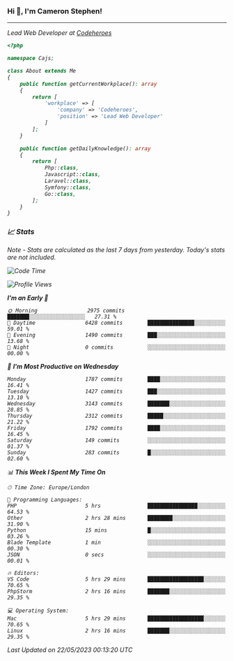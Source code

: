 ### Hi 👋, I'm Cameron Stephen!
<hr>
<p><em>Lead Web Developer at <a href="https://codeheroes.co.uk">Codeheroes</a></p>


```php
<?php

namespace Cajs;

class About extends Me
{
    public function getCurrentWorkplace(): array
    {
        return [
            'workplace' => [
                'company' => 'Codeheroes',
                'position' => 'Lead Web Developer'
            ]
        ];
    }

    public function getDailyKnowledge(): array
    {
        return [
            Php::class,
            Javascript::class,
            Laravel::class,
            Symfony::class,
            Go::class,
        ];
    }
}
```

### 📈 Stats
<p><em>Note - Stats are calculated as the last 7 days from yesterday. Today's stats are not included.</em></p>


<!--START_SECTION:waka-->
![Code Time](http://img.shields.io/badge/Code%20Time-3%2C394%20hrs%2058%20mins-blue)

![Profile Views](http://img.shields.io/badge/Profile%20Views-0-blue)

**I'm an Early 🐤** 

```text
🌞 Morning                2975 commits        ███████░░░░░░░░░░░░░░░░░░   27.31 % 
🌆 Daytime                6428 commits        ███████████████░░░░░░░░░░   59.01 % 
🌃 Evening                1490 commits        ███░░░░░░░░░░░░░░░░░░░░░░   13.68 % 
🌙 Night                  0 commits           ░░░░░░░░░░░░░░░░░░░░░░░░░   00.00 % 
```
📅 **I'm Most Productive on Wednesday** 

```text
Monday                   1787 commits        ████░░░░░░░░░░░░░░░░░░░░░   16.41 % 
Tuesday                  1427 commits        ███░░░░░░░░░░░░░░░░░░░░░░   13.10 % 
Wednesday                3143 commits        ███████░░░░░░░░░░░░░░░░░░   28.85 % 
Thursday                 2312 commits        █████░░░░░░░░░░░░░░░░░░░░   21.22 % 
Friday                   1792 commits        ████░░░░░░░░░░░░░░░░░░░░░   16.45 % 
Saturday                 149 commits         ░░░░░░░░░░░░░░░░░░░░░░░░░   01.37 % 
Sunday                   283 commits         █░░░░░░░░░░░░░░░░░░░░░░░░   02.60 % 
```


📊 **This Week I Spent My Time On** 

```text
🕑︎ Time Zone: Europe/London

💬 Programming Languages: 
PHP                      5 hrs               ████████████████░░░░░░░░░   64.53 % 
Other                    2 hrs 28 mins       ████████░░░░░░░░░░░░░░░░░   31.90 % 
Python                   15 mins             █░░░░░░░░░░░░░░░░░░░░░░░░   03.26 % 
Blade Template           1 min               ░░░░░░░░░░░░░░░░░░░░░░░░░   00.30 % 
JSON                     0 secs              ░░░░░░░░░░░░░░░░░░░░░░░░░   00.01 % 

🔥 Editors: 
VS Code                  5 hrs 29 mins       ██████████████████░░░░░░░   70.65 % 
PhpStorm                 2 hrs 16 mins       ███████░░░░░░░░░░░░░░░░░░   29.35 % 

💻 Operating System: 
Mac                      5 hrs 29 mins       ██████████████████░░░░░░░   70.65 % 
Linux                    2 hrs 16 mins       ███████░░░░░░░░░░░░░░░░░░   29.35 % 
```


 Last Updated on 22/05/2023 00:13:20 UTC
<!--END_SECTION:waka-->
